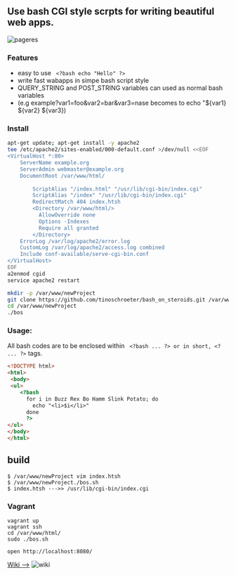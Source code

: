 ## Use bash CGI style scrpts for writing beautiful web apps.
![pageres](https://raw.githubusercontent.com/tinoschroeter/bash_on_steroids/master/static/like_a_boss.png)

### Features
- easy to use  ``` <?bash echo "Hello" ?>```
- write fast wabapps in simpe bash script style
- QUERY_STRING and POST_STRING variables can used as normal bash variables 
- (e.g example?var1=foo&var2=bar&var3=nase becomes to echo "${var1} ${var2} ${var3})

### Install
```bash
apt-get update; apt-get install -y apache2
tee /etc/apache2/sites-enabled/000-default.conf >/dev/null <<EOF
<VirtualHost *:80>
	ServerName example.org
	ServerAdmin webmaster@example.org
	DocumentRoot /var/www/html/
 
        ScriptAlias "/index.html" "/usr/lib/cgi-bin/index.cgi"
        ScriptAlias "/index" "/usr/lib/cgi-bin/index.cgi"
        RedirectMatch 404 index.htsh
        <Directory /var/www/html/>
          AllowOverride none
          Options -Indexes
          Require all granted
        </Directory>
	ErrorLog /var/log/apache2/error.log
	CustomLog /var/log/apache2/access.log combined
	Include conf-available/serve-cgi-bin.conf
</VirtualHost>
EOF
a2enmod cgid
service apache2 restart

mkdir -p /var/www/newProject
git clone https://github.com/tinoschroeter/bash_on_steroids.git /var/www/newProject
cd /var/www/newProject
./bos
```

### Usage:
All bash codes are to be enclosed within ``` <?bash ... ?> or in short, <? ... ?>``` tags. 
```html
<!DOCTYPE html>
<html>
 <body>
 <ul>
    <?bash
      for i in Buzz Rex Bo Hamm Slink Potato; do 
        echo "<li>$i</li>"
      done
      ?>
</ul>
</body>
</html>
```

## build
```
$ /var/www/newProject vim index.htsh
$ /var/www/newProject./bos.sh 
$ index.htsh --->> /usr/lib/cgi-bin/index.cgi
```
### Vagrant
```
vagrant up
vagrant ssh
cd /var/www/html/
sudo ./bos.sh

open http://localhost:8080/
```


[Wiki -->](https://github.com/tinoschroeter/bash_on_steroids/wiki)
![wiki](https://raw.githubusercontent.com/tinoschroeter/bash_on_steroids/master/static/wiki.jpg "wiki")
